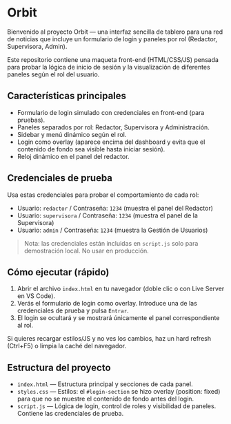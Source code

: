 # Orbit

Bienvenido al proyecto Orbit — una interfaz sencilla de tablero para una red de noticias que incluye un formulario de login y paneles por rol (Redactor, Supervisora, Admin).

Este repositorio contiene una maqueta front-end (HTML/CSS/JS) pensada para probar la lógica de inicio de sesión y la visualización de diferentes paneles según el rol del usuario.

## Características principales
- Formulario de login simulado con credenciales en front-end (para pruebas).
- Paneles separados por rol: Redactor, Supervisora y Administración.
- Sidebar y menú dinámico según el rol.
- Login como overlay (aparece encima del dashboard y evita que el contenido de fondo sea visible hasta iniciar sesión).
- Reloj dinámico en el panel del redactor.

## Credenciales de prueba
Usa estas credenciales para probar el comportamiento de cada rol:

- Usuario: `redactor` / Contraseña: `1234` (muestra el panel del Redactor)
- Usuario: `supervisora` / Contraseña: `1234` (muestra el panel de la Supervisora)
- Usuario: `admin` / Contraseña: `1234` (muestra la Gestión de Usuarios)

> Nota: las credenciales están incluidas en `script.js` solo para demostración local. No usar en producción.

## Cómo ejecutar (rápido)
1. Abrir el archivo `index.html` en tu navegador (doble clic o con Live Server en VS Code).
2. Verás el formulario de login como overlay. Introduce una de las credenciales de prueba y pulsa `Entrar`.
3. El login se ocultará y se mostrará únicamente el panel correspondiente al rol.

Si quieres recargar estilos/JS y no ves los cambios, haz un hard refresh (Ctrl+F5) o limpia la caché del navegador.

## Estructura del proyecto

- `index.html` — Estructura principal y secciones de cada panel.
- `styles.css` — Estilos: el `#login-section` se hizo overlay (position: fixed) para que no se muestre el contenido de fondo antes del login.
- `script.js` — Lógica de login, control de roles y visibilidad de paneles. Contiene las credenciales de prueba.



